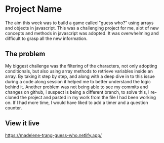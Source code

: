 # Project Name
The aim this week was to build a game called "guess who?" using arrays and objects in javascript. 
This was a challenging project for me, alot of new concepts and methods in javascript was adopted. It was overwhelming and difficult to grasp all the new information.  

## The problem
My biggest challenge was the filtering of the characters, not only adopting conditionals, but also using array methods to retrieve variables inside an array. 
By taking it step by step, and along with a deep dive in to this issue during a code along session it helped me to better understand the logic behind it. 
Another problem was not being able to see my commits and changes on github, I suspect is being a different branch, to solve this, I re-cloned the project and pasted in my work from the file I had been working on. If I had more time, I would have liked to add a timer and a question counter. 

## View it live
https://madelene-trang-guess-who.netlify.app/

